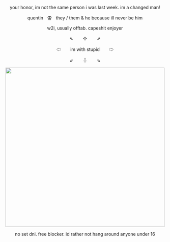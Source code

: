 <p align="center">
your honor, im not the same person i was last week. im a changed man!
<p align="center">
quentinㅤ⚢ㅤthey / them & he because ill never be him

<p align="center">
<p align="center">
w2i, usually offtab. capeshit enjoyer
<p align="center">
   ⇖ ㅤㅤ⇧  ㅤㅤ⇗
  <p align="center">
 ⇦ ㅤㅤim with stupid ㅤㅤ⇨
<p align="center">
   ⇙ ㅤㅤ⇩  ㅤㅤ⇘
<p align="center">
<img align="center" width="500" src="https://files.catbox.moe/mhr5mv.webp">

<p align="center">
no set dni. free blocker. id rather not hang around anyone under 16
<p align="center">


<p align="center">

